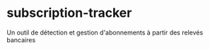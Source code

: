 # subscription-tracker
Un outil de détection et gestion d'abonnements à partir des relevés bancaires
